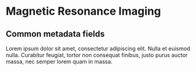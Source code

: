 # Magnetic Resonance Imaging

## Common metadata fields

Lorem ipsum dolor sit amet, consectetur adipiscing elit.
Nulla et euismod nulla.
Curabitur feugiat, tortor non consequat finibus, justo purus auctor massa,
nec semper lorem quam in massa.
